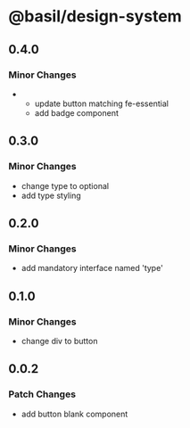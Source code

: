 # @basil/design-system

## 0.4.0

### Minor Changes

- - update button matching fe-essential
  - add badge component

## 0.3.0

### Minor Changes

- change type to optional
- add type styling

## 0.2.0

### Minor Changes

- add mandatory interface named 'type'

## 0.1.0

### Minor Changes

- change div to button

## 0.0.2

### Patch Changes

- add button blank component
